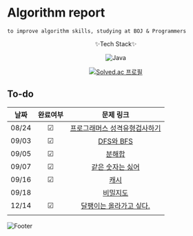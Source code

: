 # Algorithm report
    to improve algorithm skills, studying at BOJ & Programmers

<div style="text-align: center;">
✨Tech Stack✨

![Java](https://img.shields.io/badge/java-%23ED8B00.svg?style=for-the-badge&logo=java&logoColor=white)


[![Solved.ac
프로필](http://mazassumnida.wtf/api/v2/generate_badge?boj=abovenormal5023)](https://solved.ac/abovenormal5023)

</div>

## To-do


|  날짜   |  완료여부  |                                        문제 링크                                        |
|:-----:|:------:|:-----------------------------------------------------------------------------------:|
| 08/24 | &#9745; | [프로그래머스 성격유형검사하기](https://school.programmers.co.kr/learn/courses/30/lessons/118666) |  
| 09/03 | &#9745; |                  [DFS와 BFS](https://www.acmicpc.net/problem/1260)                   |
| 09/05 | &#9745; |                     [분해합](https://www.acmicpc.net/problem/2231)                     |
| 09/07 | &#9745; |    [같은 숫자는 싫어](https://school.programmers.co.kr/learn/courses/30/lessons/12906)     |
| 09/16 |   &#9745;     |        [캐시](https://school.programmers.co.kr/learn/courses/30/lessons/17680)        |
| 09/18 |        |       [비밀지도](https://school.programmers.co.kr/learn/courses/30/lessons/17681)       |
| 12/14 |   &#9745;     |                [달팽이는 올라가고 싶다.](https://www.acmicpc.net/problem/2869)                |
|   |   |   |


[//]: # (&#9744; 체크 x )
[//]: # (&#9745; 체크 o)



![Footer](https://capsule-render.vercel.app/api?type=waving&color=auto&height=200&section=footer)
